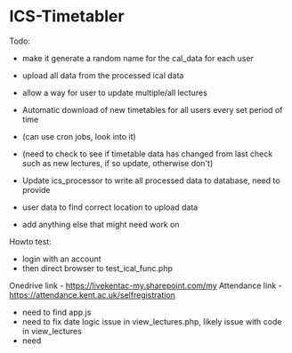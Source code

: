 # ICS-Timetabler

Todo:
- make it generate a random name for the cal_data for each user
- upload all data from the processed ical data
- allow a way for user to update multiple/all lectures

- Automatic download of new timetables for all users every set period of time
- (can use cron jobs, look into it)
- (need to check to see if timetable data has changed from last check such as new lectures, if so update, otherwise don't)

- Update ics_processor to write all processed data to database, need to provide
- user data to find correct location to upload data

- add anything else that might need work on

Howto test:
- login with an account
- then direct browser to test_ical_func.php

Onedrive link - https://livekentac-my.sharepoint.com/my
Attendance link - https://attendance.kent.ac.uk/selfregistration

- need to find app.js
- need to fix date logic issue in view_lectures.php, likely issue with code in view_lectures
- need
